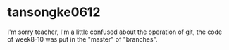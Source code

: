 # tansongke0612
I'm sorry teacher, I'm a little confused about the operation of git, the code of week8-10 was put in the "master" of "branches".
